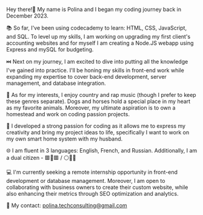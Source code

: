 Hey there!👋 My name is Polina and I began my coding journey back in December 2023.

📚 So far, I've been using codecademy to learn: HTML, CSS, JavaScript, and SQL. To level up my skills, I am working on upgrading my first client's accounting websites and for myself I am creating a Node.JS webapp using Express and mySQL for budgeting.

⏭️ Next on my journey, I am excited to dive into putting all the knowledge I've gained into practice. I'll be honing my skills in front-end work while expanding my expertise to cover back-end development, server management, and database integration. 

🤩 As for my interests, I enjoy country and rap music (though I prefer to keep these genres separate). Dogs and horses hold a special place in my heart as my favorite animals. Moreover, my ultimate aspiration is to own a homestead and work on coding passion projects. 
      
🙌 I developed a strong passion for coding as it allows me to express my creativity and bring my project ideas to life, specifically I want to work on my own smart home system with my husband.

🌐 I am fluent in 3 languages: English, French, and Russian. Additionally, I am a dual citizen - 🟥🍁🟥 / ⚪️🔵🔴

💻 I'm currently seeking a remote internship opportunity in front-end development or database management. 
      Moreover, I am open to collaborating with business owners to create their custom website, while also enhancing their metrics through SEO optimization and analytics.

📧 My contact: polina.techconsulting@gmail.com
